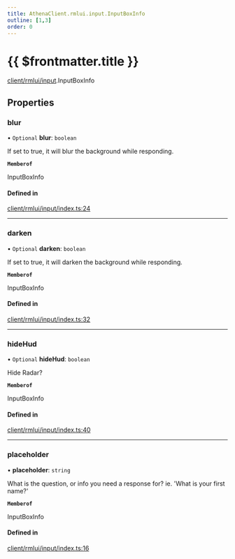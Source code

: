 ```yaml
---
title: AthenaClient.rmlui.input.InputBoxInfo
outline: [1,3]
order: 0
---
```


# {{ $frontmatter.title }}


[client/rmlui/input](../modules/client_rmlui_input.md).InputBoxInfo

## Properties

### blur

• `Optional` **blur**: `boolean`

If set to true, it will blur the background while responding.

**`Memberof`**

InputBoxInfo

#### Defined in

[client/rmlui/input/index.ts:24](https://github.com/Stuyk/altv-athena/blob/552012ca4/src/core/client/rmlui/input/index.ts#L24)

___

### darken

• `Optional` **darken**: `boolean`

If set to true, it will darken the background while responding.

**`Memberof`**

InputBoxInfo

#### Defined in

[client/rmlui/input/index.ts:32](https://github.com/Stuyk/altv-athena/blob/552012ca4/src/core/client/rmlui/input/index.ts#L32)

___

### hideHud

• `Optional` **hideHud**: `boolean`

Hide Radar?

**`Memberof`**

InputBoxInfo

#### Defined in

[client/rmlui/input/index.ts:40](https://github.com/Stuyk/altv-athena/blob/552012ca4/src/core/client/rmlui/input/index.ts#L40)

___

### placeholder

• **placeholder**: `string`

What is the question, or info you need a response for?
ie. 'What is your first name?'

**`Memberof`**

InputBoxInfo

#### Defined in

[client/rmlui/input/index.ts:16](https://github.com/Stuyk/altv-athena/blob/552012ca4/src/core/client/rmlui/input/index.ts#L16)
